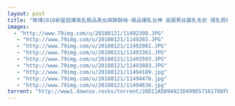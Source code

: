 ```yaml
---
layout: post
title: "微博2018新星超爆美乳极品美女麻酥酥呦-极品爆乳女神 高跟黑丝露乳毛衣 揉乳假鸡巴玩嫩穴 高清私拍 8V整合  "
images:
  - "http://www.79img.com/u/20180121/11492398.JPG"
   - "http://www.79img.com/u/20180121/1149265.JPG"
   - "http://www.79img.com/u/20180121/11492981.JPG"
   - "http://www.79img.com/u/20180121/11493361.JPG"
   - "http://www.79img.com/u/20180121/11493593.JPG"
   - "http://www.79img.com/u/20180121/11493883.JPG"
   - "http://www.79img.com/u/20180121/11494189.jpg"
   - "http://www.79img.com/u/20180121/11494476.jpg"
   - "http://www.79img.com/u/20180121/11494636.jpg"
torrent: "http://www1.downsx.rocks/torrent/26D11A5D94921D499D57161708FBD404F22D6C90"
---
```

